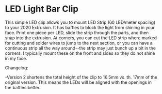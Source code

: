 # LED Light Bar Clip

This simple LED clip allows you to mount LED Strip (60 LED/meter spacing) to your 2020 Extrusion. It has baffles to block the light from shining in your face. Print one piece per LED, slide the strip through the parts, and then snap into the extrusion. At corners, you can cut the LED strip where marked for cutting and solder wires to jump to the next section, or you can have a continuous strip all the way around--the strip may just bunch up a bit in the corners. I typically mount these on the front and sides so they do not shine in my face.

Changelog:

-Version 2 shortens the total height of the clip to 16.5mm vs. th. 17mm of the original version. This means the LEDs will be aligned with the openings in the baffles better. 
